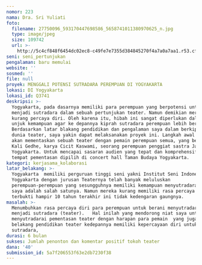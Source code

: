 ```yaml
---
nomor: 223
nama: Dra. Sri Yuliati
foto:
  filename: 27750096_593170447698586_5658741011380970625_n.jpg
  type: image/jpeg
  size: 109742
  url: >-
    http://5c4cf848f6454dc02ec8-c49fe7e7355d384845270f4a7a0a7aa1.r53.cf2.rackcdn.com/3d6da561-fa09-4d70-94be-ab780a4928e0/27750096_593170447698586_5658741011380970625_n.jpg
seni: seni_pertunjukan
pengalaman: baru memulai
website: ''
sosmed: ''
file: null
proyek: MENGGALI POTENSI SUTRADARA PEREMPUAN DI YOGYAKARTA
lokasi: DI Yogyakarta
lokasi_id: Q3741
deskripsi: >-
  Yogyakarta, pada dasarnya memiliki para perempuan yang berpotensi untuk
  menjadi sutradara dalam sebuah pertunjukan teater. Namun demikian mereka
  kurang percaya diri. Oleh karena itu, hibah ini sangat diperlukan dalam rangka
  unjuk kemampuan agar ke depannya kiprah sutradara perempuan lebih bergairah .
  Berdasarkan latar blakang pendidikan dan pengalaman saya dalam berkiprah di
  dunia teater, saya yakin dapat melaksanakan proyek ini. Langkah awal saya,
  akan mementaskan sebuah teater dengan pemain perempuan semua, yang berjudul
  Kali Gedhe, karya Cicit Kaswami, seorang perempuan penggiat sastra Jawa di
  Yogyakarta. Untuk mencapai sasaran audien yang tepat dan komprehensif, maka
  tempat pementasan dipilih di concert hall Taman Budaya Yogyakarta. 
kategori: kerjasama_kolaborasi
latar_belakang: >-
  Yogyakarta  memiliki perguruan tinggi seni yakni Institut Seni Indonesia
  Yogyakarta dengan jurusan Teaternya telah banyak meluluskan
  perempuan-perempuan yang sesungguhnya memiliki kemampuan menyutradarai, dan
  saya adalah salah satunya. Namun mereka kurang memiliki rasa percaya diri,
  terbukti hampir 10 tahun terakhir ini tidak kedengaran gaungnya. 
masalah: >-
  Menumbuhkan rasa percaya diri para perempuan untuk berani menyutradarai dan
  menjadi sutradara (teater).   Hal inilah yang mendorong niat saya untuk
  menyutradarai pementasan teater dengan harapan para pemain  yang juga berlatar
  belakang pendidikan teater kedepannya memiliki kepercayaan diri untuk menjadi
  sutradara, 
durasi: 6 bulan
sukses: Jumlah penonton dan komentar positif tokoh teater
dana: '40'
submission_id: 5a7f206553f63e2db7230f38
---
```

